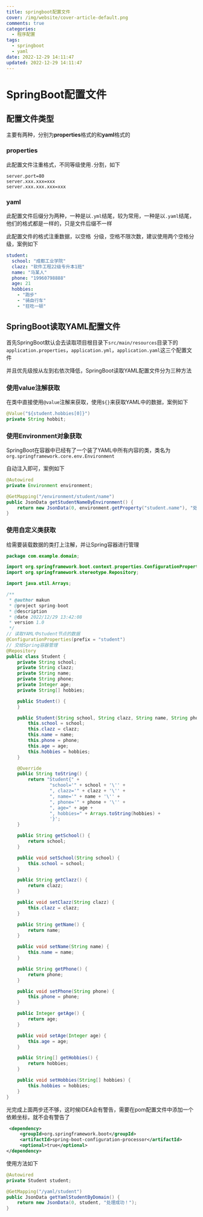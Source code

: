 ```yaml
---
title: springboot配置文件
cover: /img/website/cover-article-default.png
comments: true
categories:
  - 程序配置
tags:
  - springboot
  - yaml
date: 2022-12-29 14:11:47
updated: 2022-12-29 14:11:47
---
```


# SpringBoot配置文件

## 配置文件类型

主要有两种，分别为**properties**格式的和**yaml**格式的

### properties

此配置文件注重格式，不同等级使用`.`分割，如下

```properties
server.port=80
server.xxx.xxx=xxx
server.xxx.xxx.xxx=xxx
```

### yaml

此配置文件后缀分为两种，一种是以`.yml`结尾，较为常用，一种是以`.yaml`结尾，他们的格式都是一样的，只是文件后缀不一样

此配置文件的格式注重数据，以空格` `分级，空格不限次数，建议使用两个空格分级，案例如下

```yaml
student:
  school: "成都工业学院"
  clazz: "软件工程22级专升本1班"
  name: "马某人"
  phone: "19960798888"
  age: 21
  hobbies:
    - "跑步"
    - "骑自行车"
    - "狂吃一顿"
```

## SpringBoot读取YAML配置文件

首先SpringBoot默认会去读取项目根目录下`src/main/resources`目录下的`application.properties`，`application.yml`，`application.yaml`这三个配置文件

并且优先级按从左到右依次降低，SpringBoot读取YAML配置文件分为三种方法

### 使用value注解获取

在类中直接使用`@value`注解来获取，使用`${}`来获取YAML中的数据，案例如下

```java
@Value("${student.hobbies[0]}")
private String hobbit;
```



### 使用Environment对象获取

SpringBoot在容器中已经有了一个装了YAML中所有内容的类，类名为`org.springframework.core.env.Environment`

自动注入即可，案例如下

```java
@Autowired
private Environment environment;

@GetMapping("/environment/student/name")
public JsonData getStudentNameByEnvironment() {
    return new JsonData(0, environment.getProperty("student.name"), "处理成功！");
}
```



### 使用自定义类获取

给需要装载数据的类打上注解，并让Spring容器进行管理

```java
package com.example.domain;

import org.springframework.boot.context.properties.ConfigurationProperties;
import org.springframework.stereotype.Repository;

import java.util.Arrays;

/**
 * @author makun
 * @project spring-boot
 * @description
 * @date 2022/12/29 13:42:08
 * version 1.0
 */
// 读取YAML中student节点的数据
@ConfigurationProperties(prefix = "student")
// 交给Spring容器管理
@Repository
public class Student {
    private String school;
    private String clazz;
    private String name;
    private String phone;
    private Integer age;
    private String[] hobbies;

    public Student() {
    }

    public Student(String school, String clazz, String name, String phone, Integer age, String[] hobbies) {
        this.school = school;
        this.clazz = clazz;
        this.name = name;
        this.phone = phone;
        this.age = age;
        this.hobbies = hobbies;
    }

    @Override
    public String toString() {
        return "Student{" +
                "school='" + school + '\'' +
                ", clazz='" + clazz + '\'' +
                ", name='" + name + '\'' +
                ", phone='" + phone + '\'' +
                ", age=" + age +
                ", hobbies=" + Arrays.toString(hobbies) +
                '}';
    }

    public String getSchool() {
        return school;
    }

    public void setSchool(String school) {
        this.school = school;
    }

    public String getClazz() {
        return clazz;
    }

    public void setClazz(String clazz) {
        this.clazz = clazz;
    }

    public String getName() {
        return name;
    }

    public void setName(String name) {
        this.name = name;
    }

    public String getPhone() {
        return phone;
    }

    public void setPhone(String phone) {
        this.phone = phone;
    }

    public Integer getAge() {
        return age;
    }

    public void setAge(Integer age) {
        this.age = age;
    }

    public String[] getHobbies() {
        return hobbies;
    }

    public void setHobbies(String[] hobbies) {
        this.hobbies = hobbies;
    }
}
```

光完成上面两步还不够，这时候IDEA会有警告，需要在pom配置文件中添加一个依赖坐标，就不会有警告了

```xml
 <dependency>
     <groupId>org.springframework.boot</groupId>
     <artifactId>spring-boot-configuration-processor</artifactId>
     <optional>true</optional>
</dependency>
```

使用方法如下

```java
@Autowired
private Student student;

@GetMapping("/yaml/student")
public JsonData getYamlStudentByDomain() {
    return new JsonData(0, student, "处理成功！");
}
```

